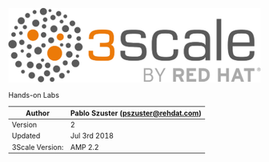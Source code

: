 

![3Scale\_byRH\_Logo\_RGB.png](images/image60.png)

Hands-on Labs

| Author | Pablo Szuster \(pszuster@rehdat.com\) |
| --- | --- |
| Version | 2 |
| Updated | Jul 3rd 2018 |
| 3Scale Version: | AMP 2.2 |



